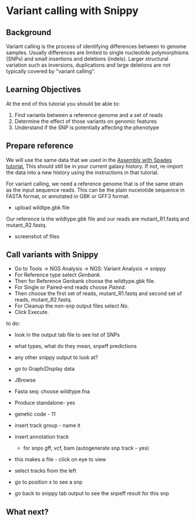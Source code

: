 # Variant calling with Snippy

## Background

Variant calling is the process of identifying differences between to genome samples.
Usually differences are limited to single nucleotide polymorphisms (SNPs) and small insertions and deletions (indels). Larger structural variation such as inversions, duplications and large deletions are not typically covered by "variant calling".

## Learning Objectives

At the end of this tutorial you should be able to:

1. Find variants between a reference genome and a set of reads
2. Determine the effect of those variants on genomic features
3. Understand if the SNP is potentially affecting the phenotype

<!---
## Experiment

FIXME: You are working on a bug and you notice one of them is forming smaller colonies than normal. You want to find out why this small colony variant (SCV) is doing at the DNA level.
--->

## Prepare reference

We will use the same data that we used in the [Assembly with Spades tutorial.](../1c/index.md) This should still be in your current galaxy history. If not, re-import the data into a new history using the instructions in that tutorial.

For variant calling, we need a reference genome that is of the same strain as the input sequence reads. This can be the plain nucelotide sequence in FASTA format, or annotated in GBK or GFF3 format.

- upload <fn>wildtpe.gbk</fn> file

Our reference is the <fn>wildtype.gbk</fn> file and our reads are <fn>mutant_R1.fastq</fn> and <fn>mutant_R2.fastq</fn>.

- screenshot of files

<!--
!!! note
    Please make sure your reference genome includes all chromosomes and plasmids
-->

## Call variants with Snippy

- Go to <ss>Tools &rarr; NGS Analysis &rarr; NGS: Variant Analysis &rarr; snippy</ss>
- For <ss>Reference type</ss> select *Genbank*.
- Then for <ss>Reference Genbank</ss> choose the <fn>wildtype.gbk</fn> file.
- For <ss>Single or Paired-end reads</ss> choose *Paired*.
- Then choose the first set of reads, <fn>mutant_R1.fastq</fn> and second set of reads, <fn>mutant_R2.fastq</fn>.
- For <ss>Cleanup the non-snp output files</ss> select *No*.
- Click <ss>Execute</ss>.

to do:

- look in the output tab file to see list of SNPs
- what types, what do they mean, snpeff predictions
- any other snippy output to look at?


- go to Graph/Display data
- JBrowse
- Fasta seq: choose wildtype.fna
- Produce standalone- yes
- genetic code - 11
- insert track group - name it
- insert annotation track
   - for snps gff, vcf, bam  (autogenerate snp track - yes)
- this makes a file - click on eye to view
- select tracks from the left
- go to position x to see a snp
- go back to snippy tab output to see the snpeff result for this snp





<!---
FIXME: talk about multimapping reads?

## Filter variants
FIXME:  vcffilter? something else?  mindepth, homozygous?

## Annotate consequencs

-- how to get ref genome in?

FIXME: snpEff - but it is hard to add a genome

!!! hint
    Just use Snippy and all this will happen magically?
--->


## What next?

<!--
* SNPs can be used to build [phylogentic trees](/trees/index.md).
-->
